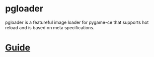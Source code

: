 # pgloader

pgloader is a featureful image loader for pygame-ce that supports hot reload and is based on meta specifications.

# [Guide](guide.md)
